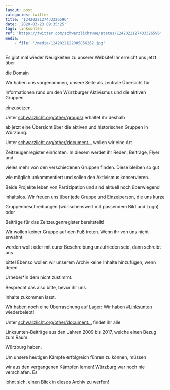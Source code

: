 ```yaml
---
layout: post
categories: twitter
title: '1242022127433326596'
date: '2020-03-23 09:35:25'
tags: linksunten
ref: 'https://twitter.com/schwarzlichtwue/status/1242022127433326596'
media:
    - file: '/media/1242022122005856262.jpg'
---
```

Es gibt mal wieder Neuigkeiten zu unserer Website! Ihr erreicht uns jetzt über

die Domain 



Wir haben uns vorgenommen, unsere Seite als zentrale Übersicht für

Informationen rund um den Würzburger Aktivismus und die aktiven Gruppen

einzusetzen.  


Unter [schwarzlicht.org/other/groups/](https://schwarzlicht.org/other/groups/) erhaltet ihr deshalb

ab jetzt eine Übersicht über die aktiven und historischen Gruppen in Würzburg. 


Unter [schwarzlicht.org/other/document…](https://schwarzlicht.org/other/documents/) wollen wir eine Art

Zeitzeugenregister einrichten. In diesem werdet ihr Reden, Beiträge, Flyer und

vieles mehr von den verschiedenen Gruppen finden. Diese bleiben so gut

wie möglich unkommentiert und sollen den Aktivismus konservieren. 


Beide Projekte leben von Partizipation und sind aktuell noch überwiegend

inhaltslos. Wir freuen uns über jede Gruppe und Einzelperson, die uns kurze

Gruppenbeschreibungen (wünschenswert mit passendem Bild und Logo) oder

Beiträge für das Zeitzeugenregister bereitstellt! 


Wir wollen keiner Gruppe auf den Fuß treten. Wenn ihr von uns nicht erwähnt

werden wollt oder mit eurer Beschreibung unzufrieden seid, dann schreibt uns

bitte! Ebenso wollen wir unserem Archiv keine Inhalte hinzufügen, wenn deren

Urheber\*in dem nicht zustimmt. 


Besprecht das also bitte, bevor ihr uns

Inhalte zukommen lasst. 


Wir haben noch eine Überraschung auf Lager: Wir haben [#Linksunten](/t/linksunten) wiederbelebt!

Unter [schwarzlicht.org/other/document…](https://schwarzlicht.org/other/documents/linksunten) findet ihr alle

Linksunten-Beiträge aus den Jahren 2009 bis 2017, welche einen Bezug zum Raum

Würzburg haben. 


Um unsere heutigen Kämpfe erfolgreich führen zu können, müssen

wir aus den vergangenen Kämpfen lernen! Würzburg war noch nie verschlafen. Es

lohnt sich, einen Blick in dieses Archiv zu werfen! 

